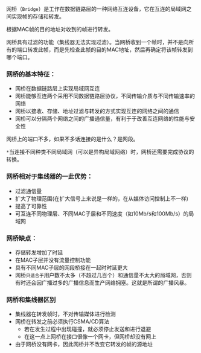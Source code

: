 网桥（`Bridge`）是工作在数据链路层的一种网络互连设备，它在互连的局域网之间实现帧的存储和转发。

根据MAC帧的目的地址对收到的帧进行转发。

网桥具有过滤的功能（集线器无法实现过滤）。当网桥收到一个帧时，并不是向所有的端口转发此帧，而是先检查此帧的目的MAC地址，然后再确定将该帧转发到哪个端口。

### 网桥的基本特征：
- 网桥在数据链路层上实现局域网互连
- 网桥能够互连两个采用不同数据链路层协议，不同传输介质与不同传输速率的网络
- 网桥以接收、存储、地址过滤与转发的方式实现互连的网络之间的通信
- 网桥可以分隔两个网络之间的广播通信量，有利于于改善互连网络的性能与安全性

网桥上的端口不多，如果不多话连接的是什么？是网段。

`*`当连接不同种类不同局域网（可以是异构局域网络）时，网桥还需要完成协议的转换。

### 网桥相对于集线器的一此优势：
- 过滤通信量
- 扩大了物理范围(在扩大信号上来说是一样的，在从媒体访问控制上不一样)
- 提高了可靠性
- 可互连不同物理层、不同MAC子层和不同速度（如10Mb/s和100Mb/s）的局域网

### 网桥缺点：
- 存储转发增加了时延
- 在MAC子层并没有流量控制功能
- 具有不同MAC子层的网段桥接在一起时时延更大
- 网桥`只适合于`用户数不太多（不超过几百个）和通信量不太大的局域网，否则有时还会因广播过多的广播信息而生产网络拥塞。这就是所谓的广播风暴。

### 网桥和集线器区别
- 集线器在转发帧时，不对传输媒体进行检测
- 网桥在转发之前必须执行CSMA/CD算法
   - 若在发生过程中出现碰撞，就必须停止发送和进行退避
   - 在这一点上网桥在接口很像一个网卡，但网桥却没有网上
- 由于网桥没有网卡，因此网桥并不改变它转发的帧的源地址


